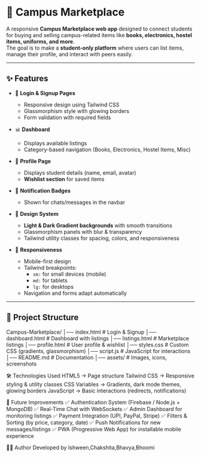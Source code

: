 # 🏫 Campus Marketplace

A responsive **Campus Marketplace web app** designed to connect students for buying and selling campus-related items like **books, electronics, hostel items, uniforms, and more**.  
The goal is to make a **student-only platform** where users can list items, manage their profile, and interact with peers easily.

---

## ✨ Features

- 🔑 **Login & Signup Pages**  
  - Responsive design using Tailwind CSS  
  - Glassmorphism style with glowing borders  
  - Form validation with required fields  

- 📊 **Dashboard**  
  - Displays available listings  
  - Category-based navigation (Books, Electronics, Hostel Items, Misc)  

- 👤 **Profile Page**  
  - Displays student details (name, email, avatar)  
  - **Wishlist section** for saved items  

- 🔔 **Notification Badges**  
  - Shown for chats/messages in the navbar  

- 🎨 **Design System**  
  - **Light & Dark Gradient backgrounds** with smooth transitions  
  - Glassmorphism panels with blur & transparency  
  - Tailwind utility classes for spacing, colors, and responsiveness  

- 📱 **Responsiveness**  
  - Mobile-first design  
  - Tailwind breakpoints:  
    - `sm:` for small devices (mobile)  
    - `md:` for tablets  
    - `lg:` for desktops  
  - Navigation and forms adapt automatically  

---

## 📂 Project Structure
Campus-Marketplace/
│── index.html # Login & Signup
│── dashboard.html # Dashboard with listings
│── listings.html # Marketplace listings
│── profile.html # User profile & wishlist
│── styles.css # Custom CSS (gradients, glassmorphism)
│── script.js # JavaScript for interactions
│── README.md # Documentation
│── assets/ # Images, icons, screenshots


🛠️ Technologies Used
HTML5 → Page structure
Tailwind CSS → Responsive styling & utility classes
CSS Variables → Gradients, dark mode themes, glowing borders
JavaScript → Basic interactions (redirects, notifications)


📌 Future Improvements
✅ Authentication System (Firebase / Node.js + MongoDB)
✅ Real-Time Chat with WebSockets
✅ Admin Dashboard for monitoring listings
✅ Payment Integration (UPI, PayPal, Stripe)
✅ Filters & Sorting (by price, category, date)
✅ Push Notifications for new messages/listings
✅ PWA (Progressive Web App) for installable mobile experience


👨‍💻 Author
Developed by Ishween,Chakshita,Bhavya,Bhoomi

